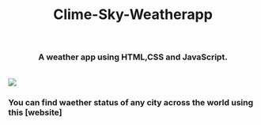 <h1 align="center"> Clime-Sky-Weatherapp </h1>
<br>
<h3 align="center">
 A weather app using HTML,CSS and JavaScript.</h3>
 <br>
<img src="https://user-images.githubusercontent.com/108950724/202454577-837d5653-d992-44cc-97dc-0a0ea9af9321.png">
<br>

### You can find waether status of any city across the world using this [website]
